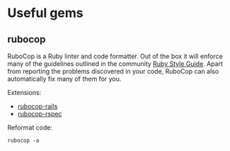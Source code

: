 # Useful gems

## rubocop

RuboCop is a Ruby linter and code formatter. Out of the box it will enforce many of the guidelines outlined in the community [Ruby Style Guide](https://rubystyle.guide/). 
Apart from reporting the problems discovered in your code, RuboCop can also automatically fix many of them for you.

Extensions:
- [rubocop-rails](https://github.com/rubocop/rubocop-rails)
- [rubocop-rspec](https://github.com/rubocop/rubocop-rspec)

Reformat code:

```
rubocop -a
```
